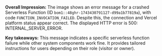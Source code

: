**Overall Impression:** The image shows an error message for a crashed Serverless Function (ID `bom1::48ghr-1743430791127-d99a1b77819a`), with code `FUNCTION_INVOCATION_FAILED`. Despite this, the connection and Vercel platform status appear correct. The displayed HTTP error is 500: INTERNAL_SERVER_ERROR.

**Key takeaways:** This message indicates a specific serverless function failure while other system components work fine. It provides tailored instructions for users depending on their role (visitor or owner).